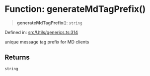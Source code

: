 # Function: generateMdTagPrefix()

> **generateMdTagPrefix**(): `string`

Defined in: [src/Utils/generics.ts:314](https://github.com/Fokusdotid/Baileys/blob/4aa08196a497251af5be42856601e02d8a85cce8/src/Utils/generics.ts#L314)

unique message tag prefix for MD clients

## Returns

`string`
